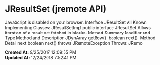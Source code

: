 # JResultSet (jremote API)

JavaScript is disabled on your browser. Interface JResultSet All Known Implementing Classes: JResultSetImpl public interface JResultSet Allows iteration of a result set fetched in blocks. Method Summary Modifier and Type Method and Description JDynArray getRow()  boolean next()  Method Detail next boolean next() throws JRemoteException Throws: JRemo  

**Created At:** 9/25/2017 12:09:55 PM  
**Updated At:** 12/24/2018 7:52:41 PM  

